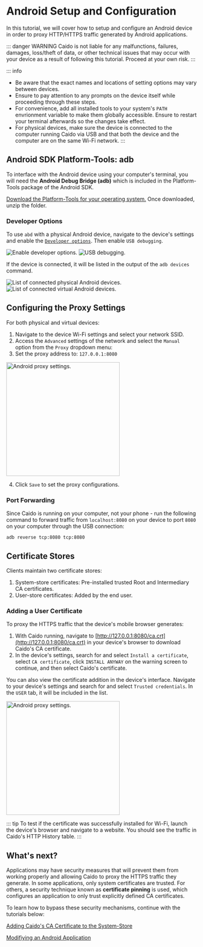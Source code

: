 # Android Setup and Configuration

In this tutorial, we will cover how to setup and configure an Android device in order to proxy HTTP/HTTPS traffic generated by Android applications.

::: danger WARNING
Caido is not liable for any malfunctions, failures, damages, loss/theft of data, or other technical issues that may occur with your device as a result of following this tutorial. Proceed at your own risk.
:::

::: info

- Be aware that the exact names and locations of setting options may vary between devices.
- Ensure to pay attention to any prompts on the device itself while proceeding through these steps.
- For convenience, add all installed tools to your system's `PATH` envrionment variable to make them globally accessible. Ensure to restart your terminal afterwards so the changes take effect.
- For physical devices, make sure the device is connected to the computer running Caido via USB and that both the device and the computer are on the same Wi-Fi network.
:::

## Android SDK Platform-Tools: adb

To interface with the Android device using your computer's terminal, you will need the **Android Debug Bridge (adb)** which is included in the Platform-Tools package of the Android SDK.

[Download the Platform-Tools for your operating system.](https://developer.android.com/tools/releases/platform-tools#downloads) Once downloaded, unzip the folder.

### Developer Options

To use `abd` with a physical Android device, navigate to the device's settings and enable the [`Developer options`](https://developer.android.com/studio/debug/dev-options#enable). Then enable `USB debugging`.

<img alt="Enable developer options." src="/_images/developer_options.png" center no-shadow/>
<img alt="USB debugging." src="/_images/usb_debugging_settings.png" center no-shadow/>

If the device is connected, it will be listed in the output of the `adb devices` command.

<img alt="List of connected physical Android devices." src="/_images/adb_device_list.png" center no-shadow/>
<img alt="List of connected virtual Android devices." src="/_images/adb_device_list_emulator.png" center no-shadow/>

## Configuring the Proxy Settings

For both physical and virtual devices:

1. Navigate to the device Wi-Fi settings and select your network SSID.
2. Access the `Advanced` settings of the network and select the `Manual` option from the `Proxy` dropdown menu:
3. Set the proxy address to: `127.0.0.1:8080`

<img alt="Android proxy settings." src="/_images/android_proxy_config.png" center no-shadow width="300"/>

4. Click `Save` to set the proxy configurations.

### Port Forwarding

Since Caido is running on your computer, not your phone - run the following command to forward traffic from `localhost:8080` on your device to port `8080` on your computer through the USB connection:

```
adb reverse tcp:8080 tcp:8080
```

## Certificate Stores

Clients maintain two certificate stores:

1. System-store certificates: Pre-installed trusted Root and Intermediary CA certificates.
2. User-store certificates: Added by the end user.

### Adding a User Certificate

To proxy the HTTPS traffic that the device's mobile browser generates:

1. With Caido running, navigate to [http://127.0.0.1:8080/ca.crt](http://127.0.0.1:8080/ca.crt) in your device's browser to download Caido's CA certificate.
2. In the device's settings, search for and select `Install a certificate`, select `CA certificate`, click `INSTALL ANYWAY` on the warning screen to continue, and then select Caido's certificate.

You can also view the certificate addition in the device's interface. Navigate to your device's settings and search for and select `Trusted credentials`. In the `USER` tab, it will be included in the list.

<img alt="Android proxy settings." src="/_images/android_user_trusted_credentials.png" center no-shadow width="300"/>

::: tip
To test if the certificate was successfully installed for Wi-Fi, launch the device's browser and navigate to a website. You should see the traffic in Caido's HTTP History table.
:::

## What's next?

Applications may have security measures that will prevent them from working properly and allowing Caido to proxy the HTTPS traffic they generate. In some applications, only system certificates are trusted. For others, a security technique known as **certificate pinning** is used, which configures an application to only trust explicitly defined CA certificates.

To learn how to bypass these security mechanisms, continue with the tutorials below:

[Adding Caido's CA Certificate to the System-Store](/tutorials/add_certificate.md)

[Modifiying an Android Application](/tutorials/modifying_apk.md)
